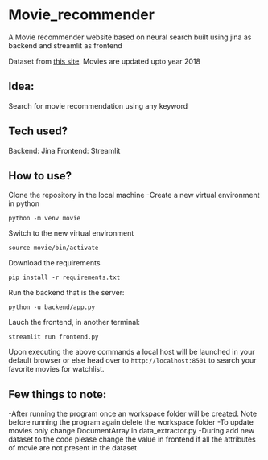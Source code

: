# Movie_recommender

A Movie recommender website based on neural search built using jina as backend and streamlit as frontend

Dataset from [this site](https://data.world/iliketurtles/movie-dataset/workspace/file?filename=Hydra-Movie-Scrape.csv). Movies are updated upto year 2018

## Idea:

Search for movie recommendation using any keyword

## Tech used?

Backend: Jina
Frontend: Streamlit

## How to use?

Clone the repository in the local machine
-Create a new virtual environment in python

```
python -m venv movie
```

Switch to the new virtual environment

```
source movie/bin/activate
```

Download the requirements

```
pip install -r requirements.txt
```

Run the backend that is the server:

```
python -u backend/app.py
```

Lauch the frontend, in another terminal:

```
streamlit run frontend.py
```

Upon executing the above commands a local host will be launched in your default browser or else head over to `http://localhost:8501` to search your favorite movies for watchlist.

## Few things to note:

-After running the program once an workspace folder will be created. Note before running the program again delete the workspace folder
-To update movies only change DocumentArray in data_extractor.py
-During add new dataset to the code please change the value in frontend if all the attributes of movie are not present in the dataset
